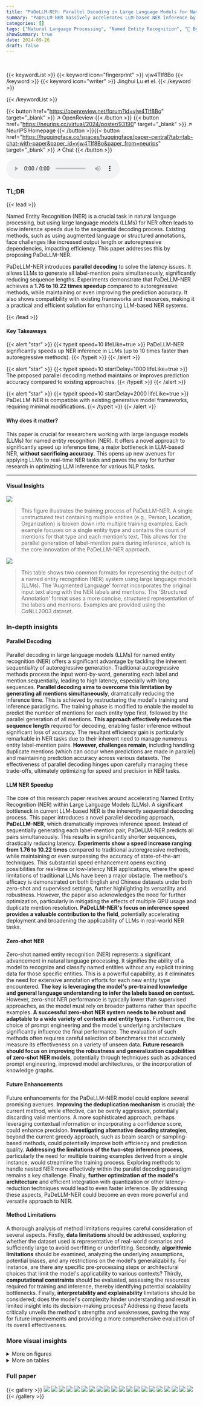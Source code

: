 ```yaml
---
title: "PaDeLLM-NER: Parallel Decoding in Large Language Models for Named Entity Recognition"
summary: "PaDeLLM-NER massively accelerates LLM-based NER inference by up to 10x, enabling near real-time performance without accuracy loss."
categories: []
tags: ["Natural Language Processing", "Named Entity Recognition", "🏢 ByteDance",]
showSummary: true
date: 2024-09-26
draft: false
---
```


<br>

{{< keywordList >}}
{{< keyword icon="fingerprint" >}} vjw4TIf8Bo {{< /keyword >}}
{{< keyword icon="writer" >}} Jinghui Lu et el. {{< /keyword >}}
 
{{< /keywordList >}}

{{< button href="https://openreview.net/forum?id=vjw4TIf8Bo" target="_blank" >}}
↗ OpenReview
{{< /button >}}
{{< button href="https://neurips.cc/virtual/2024/poster/93190" target="_blank" >}}
↗ NeurIPS Homepage
{{< /button >}}{{< button href="https://huggingface.co/spaces/huggingface/paper-central?tab=tab-chat-with-paper&paper_id=vjw4TIf8Bo&paper_from=neurips" target="_blank" >}}
↗ Chat
{{< /button >}}



<audio controls>
    <source src="https://ai-paper-reviewer.com/vjw4TIf8Bo/podcast.wav" type="audio/wav">
    Your browser does not support the audio element.
</audio>


### TL;DR


{{< lead >}}

Named Entity Recognition (NER) is a crucial task in natural language processing, but using large language models (LLMs) for NER often leads to slow inference speeds due to the sequential decoding process.  Existing methods, such as using augmented language or structured annotations, face challenges like increased output length or autoregressive dependencies, impacting efficiency. This paper addresses this by proposing PaDeLLM-NER.



PaDeLLM-NER introduces **parallel decoding** to solve the latency issues. It allows LLMs to generate all label-mention pairs simultaneously, significantly reducing sequence lengths.  Experiments demonstrate that PaDeLLM-NER achieves a **1.76 to 10.22 times speedup** compared to autoregressive methods, while maintaining or even improving the prediction accuracy.  It also shows compatibility with existing frameworks and resources, making it a practical and efficient solution for enhancing LLM-based NER systems.

{{< /lead >}}


#### Key Takeaways

{{< alert "star" >}}
{{< typeit speed=10 lifeLike=true >}} PaDeLLM-NER significantly speeds up NER inference in LLMs (up to 10 times faster than autoregressive methods). {{< /typeit >}}
{{< /alert >}}

{{< alert "star" >}}
{{< typeit speed=10 startDelay=1000 lifeLike=true >}} The proposed parallel decoding method maintains or improves prediction accuracy compared to existing approaches. {{< /typeit >}}
{{< /alert >}}

{{< alert "star" >}}
{{< typeit speed=10 startDelay=2000 lifeLike=true >}} PaDeLLM-NER is compatible with existing generative model frameworks, requiring minimal modifications. {{< /typeit >}}
{{< /alert >}}

#### Why does it matter?
This paper is crucial for researchers working with large language models (LLMs) for named entity recognition (NER).  It offers a novel approach to significantly speed up inference time, a major bottleneck in LLM-based NER, **without sacrificing accuracy**. This opens up new avenues for applying LLMs to real-time NER tasks and paves the way for further research in optimizing LLM inference for various NLP tasks.

------
#### Visual Insights



![](https://ai-paper-reviewer.com/vjw4TIf8Bo/figures_2_1.jpg)

> This figure illustrates the training process of PaDeLLM-NER.  A single unstructured text containing multiple entities (e.g., Person, Location, Organization) is broken down into multiple training examples. Each example focuses on a single entity type and contains the count of mentions for that type and each mention's text. This allows for the parallel generation of label-mention pairs during inference, which is the core innovation of the PaDeLLM-NER approach.





![](https://ai-paper-reviewer.com/vjw4TIf8Bo/tables_1_1.jpg)

> This table shows two common formats for representing the output of a named entity recognition (NER) system using large language models (LLMs).  The 'Augmented Language' format incorporates the original input text along with the NER labels and mentions.  The 'Structured Annotation' format uses a more concise, structured representation of the labels and mentions.  Examples are provided using the CoNLL2003 dataset.





### In-depth insights


#### Parallel Decoding
Parallel decoding in large language models (LLMs) for named entity recognition (NER) offers a significant advantage by tackling the inherent sequentiality of autoregressive generation.  Traditional autoregressive methods process the input word-by-word, generating each label and mention sequentially, leading to high latency, especially with long sequences.  **Parallel decoding aims to overcome this limitation by generating all mentions simultaneously**, dramatically reducing the inference time. This is achieved by restructuring the model's training and inference paradigms. The training phase is modified to enable the model to predict the number of mentions for each entity type first, followed by the parallel generation of all mentions.  **This approach effectively reduces the sequence length** required for decoding, enabling faster inference without significant loss of accuracy. The resultant efficiency gain is particularly remarkable in NER tasks due to their inherent need to manage numerous entity label-mention pairs.  **However, challenges remain**, including handling duplicate mentions (which can occur when predictions are made in parallel) and maintaining prediction accuracy across various datasets. The effectiveness of parallel decoding hinges upon carefully managing these trade-offs, ultimately optimizing for speed and precision in NER tasks.

#### LLM NER Speedup
The core of this research paper revolves around accelerating Named Entity Recognition (NER) within Large Language Models (LLMs).  A significant bottleneck in current LLM-based NER is the inherently sequential decoding process. This paper introduces a novel parallel decoding approach, **PaDeLLM-NER**, which dramatically improves inference speed.  Instead of sequentially generating each label-mention pair, PaDeLLM-NER predicts all pairs simultaneously.  This results in significantly shorter sequences, drastically reducing latency.  **Experiments show a speed increase ranging from 1.76 to 10.22 times** compared to traditional autoregressive methods, while maintaining or even surpassing the accuracy of state-of-the-art techniques. This substantial speed enhancement opens exciting possibilities for real-time or low-latency NER applications, where the speed limitations of traditional LLMs have been a major obstacle.  The method's efficacy is demonstrated on both English and Chinese datasets under both zero-shot and supervised settings, further highlighting its versatility and robustness.  However, the paper also acknowledges the need for further optimization, particularly in mitigating the effects of multiple GPU usage and duplicate mention resolution. **PaDeLLM-NER's focus on inference speed provides a valuable contribution to the field**, potentially accelerating deployment and broadening the applicability of LLMs in real-world NER tasks.

#### Zero-shot NER
Zero-shot named entity recognition (NER) represents a significant advancement in natural language processing.  It signifies the ability of a model to recognize and classify named entities without any explicit training data for those specific entities.  This is a powerful capability, as it eliminates the need for extensive annotation efforts for each new entity type encountered.  **The key is leveraging the model's pre-trained knowledge and general language understanding to infer the labels based on context.**  However, zero-shot NER performance is typically lower than supervised approaches, as the model must rely on broader patterns rather than specific examples.  **A successful zero-shot NER system needs to be robust and adaptable to a wide variety of contexts and entity types.**  Furthermore, the choice of prompt engineering and the model's underlying architecture significantly influence the final performance.  The evaluation of such methods often requires careful selection of benchmarks that accurately measure its effectiveness on a variety of unseen data.  **Future research should focus on improving the robustness and generalization capabilities of zero-shot NER models**, potentially through techniques such as advanced prompt engineering, improved model architectures, or the incorporation of knowledge graphs.

#### Future Enhancements
Future enhancements for the PaDeLLM-NER model could explore several promising avenues. **Improving the deduplication mechanism** is crucial; the current method, while effective, can be overly aggressive, potentially discarding valid mentions. A more sophisticated approach, perhaps leveraging contextual information or incorporating a confidence score, could enhance precision. **Investigating alternative decoding strategies**, beyond the current greedy approach, such as beam search or sampling-based methods, could potentially improve both efficiency and prediction quality.  **Addressing the limitations of the two-step inference process**, particularly the need for multiple training examples derived from a single instance, would streamline the training process.  Exploring methods to handle nested NER more effectively within the parallel decoding paradigm remains a key challenge. Finally, **further optimization of the model's architecture** and efficient integration with quantization or other latency-reduction techniques would lead to even faster inference.  By addressing these aspects, PaDeLLM-NER could become an even more powerful and versatile approach to NER.

#### Method Limitations
A thorough analysis of method limitations requires careful consideration of several aspects.  Firstly, **data limitations** should be addressed, exploring whether the dataset used is representative of real-world scenarios and sufficiently large to avoid overfitting or underfitting.  Secondly, **algorithmic limitations** should be examined, analyzing the underlying assumptions, potential biases, and any restrictions on the model's generalizability.  For instance, are there any specific pre-processing steps or architectural choices that limit the model's applicability to various contexts?  Thirdly, **computational constraints** should be evaluated, assessing the resources required for training and inference, thereby identifying potential scalability bottlenecks.  Finally, **interpretability and explainability** limitations should be considered; does the model's complexity hinder understanding and result in limited insight into its decision-making process? Addressing these facets critically unveils the method's strengths and weaknesses, paving the way for future improvements and providing a more comprehensive evaluation of its overall effectiveness.


### More visual insights

<details>
<summary>More on figures
</summary>


![](https://ai-paper-reviewer.com/vjw4TIf8Bo/figures_3_1.jpg)

> This figure illustrates the two-step inference process in PaDeLLM-NER.  First, the model predicts the number of mentions for each label (Step 1). Then, based on that count, it predicts each mention in parallel (Step 2). Finally, duplicate mentions (predicted for multiple labels) are resolved by choosing the one with the highest probability.


![](https://ai-paper-reviewer.com/vjw4TIf8Bo/figures_6_1.jpg)

> This figure shows the speedup of PaDeLLM-NER compared to autoregressive methods across different datasets.  The speedup is calculated by dividing the latency of the baseline autoregressive methods (AutoRegAug and AutoRegstruct) by the latency of PaDeLLM-NER.  The results show significant speed improvements for PaDeLLM-NER across all datasets, with speedup factors varying across different datasets. This highlights the efficiency gains of PaDeLLM-NER in reducing inference latency.


![](https://ai-paper-reviewer.com/vjw4TIf8Bo/figures_17_1.jpg)

> This figure shows a breakdown of the error types found in the ACE2005 dataset.  The majority (56.8%) of errors are due to incorrect mention counts. A significant portion (23.9%) results from index inaccuracies (incorrect mentions for a given index).  Finally, 19.3% of the errors are attributed to inaccuracies in the ground truth data itself.


</details>




<details>
<summary>More on tables
</summary>


![](https://ai-paper-reviewer.com/vjw4TIf8Bo/tables_6_1.jpg)
> This table compares the inference latency (in milliseconds) of the proposed PaDeLLM-NER model against several baseline methods across various English and Chinese NER datasets. The latency is a measure of how long it takes for the model to generate predictions.  The best and second-best performing models are highlighted in bold and underlined fonts, respectively.  This provides a direct comparison of the speed improvements achieved by the PaDeLLM-NER method.

![](https://ai-paper-reviewer.com/vjw4TIf8Bo/tables_6_2.jpg)
> This table presents the comparison of prediction quality (using micro F1 score) of the proposed PaDeLLM-NER model against other state-of-the-art (SOTA) models in a zero-shot setting.  The comparison is done across various domains, such as AI, Literature, Music, Politics, Science, Movie, and Restaurant, demonstrating the model's performance in unseen domains without further training.

![](https://ai-paper-reviewer.com/vjw4TIf8Bo/tables_7_1.jpg)
> This table compares the prediction quality (micro F-score) of the proposed PaDeLLM-NER method against several state-of-the-art (SOTA) methods on three widely used English supervised named entity recognition (NER) datasets: CoNLL03, ACE05, and GENIA.  It showcases the performance of PaDeLLM-NER in a supervised setting, highlighting its ability to achieve competitive results compared to other advanced NER techniques.

![](https://ai-paper-reviewer.com/vjw4TIf8Bo/tables_8_1.jpg)
> This table compares the inference latency (in milliseconds) of the proposed PaDeLLM-NER model against several baseline methods across various English and Chinese NER datasets.  The latency represents the time taken for the models to generate predictions.  The best and second-best performing methods for each dataset are highlighted in bold and underscored font, respectively.

![](https://ai-paper-reviewer.com/vjw4TIf8Bo/tables_15_1.jpg)
> This table presents the ablation study results on the PaDeLLM-NER model. It shows the performance of the model with different components removed or modified. The variants are: (1) the base PaDeLLM-NER model, (2) PaDeLLM-NER with loss ignoring for text spans, (3) PaDeLLM-NER without de-duplication, and (4) PaDeLLM-NER with reversed de-duplication.  The results are presented as micro F1 scores for CoNLL03, ACE05, and GENIA datasets and a mean across these three datasets.  The table demonstrates the impact of each component on the overall model performance.

![](https://ai-paper-reviewer.com/vjw4TIf8Bo/tables_15_2.jpg)
> This table shows the number of mentions that appear under multiple labels in the ground truth data for different NER datasets.  The 'Ratio' column represents the proportion of mentions with this characteristic relative to the total number of mentions in each dataset.  It demonstrates the infrequency of this phenomenon, supporting the claim that the de-duplication mechanism is not overly aggressive.

![](https://ai-paper-reviewer.com/vjw4TIf8Bo/tables_16_1.jpg)
> This table presents the number of mentions that appear under multiple labels in the PaDeLLM-NER model's predictions.  It provides a count for each dataset (ACE05, ConLL03, GENIA, Ecom, MSRA, Weibo, Youku, Resume) and calculates the ratio of these mentions to the total number of mentions. This data helps to assess the frequency of duplicate mention predictions and evaluate the effectiveness of the proposed de-duplication strategy.

![](https://ai-paper-reviewer.com/vjw4TIf8Bo/tables_16_2.jpg)
> This table compares the inference latency in milliseconds of PaDeLLM-NER against several baseline methods across various English and Chinese NER datasets.  The latency is a measure of how long it takes to process each input sentence.  It shows that PaDeLLM-NER significantly reduces inference time compared to the autoregressive baselines. The best and second-best performing methods are highlighted in bold and underlined fonts, respectively.

![](https://ai-paper-reviewer.com/vjw4TIf8Bo/tables_16_3.jpg)
> This table compares the inference latency in milliseconds of PaDeLLM-NER against several baseline methods across multiple English and Chinese datasets.  It highlights the significant speed improvements achieved by PaDeLLM-NER, indicating its efficiency in NER tasks. The best and second-best performing methods are clearly marked.

![](https://ai-paper-reviewer.com/vjw4TIf8Bo/tables_16_4.jpg)
> This table compares the performance of the proposed PaDeLLM-NER method against other state-of-the-art (SOTA) methods on several widely-used English supervised NER datasets.  It shows the micro F1-score, a common metric for NER, achieved by each method, enabling a direct comparison of prediction accuracy.

![](https://ai-paper-reviewer.com/vjw4TIf8Bo/tables_17_1.jpg)
> This table compares the inference latency (in milliseconds) and prediction quality (F-score) of the PaDeLLM-NER model against the AutoRegAug baseline model in zero-shot settings across various domains including AI, Literature, Music, Politics, and Science.  It highlights the significant improvement in both latency and F-score achieved by PaDeLLM-NER compared to the traditional autoregressive approach.

![](https://ai-paper-reviewer.com/vjw4TIf8Bo/tables_17_2.jpg)
> This table presents the results of ablations conducted on the model scaling. By increasing the model size from 7B to 13B, the performance on CONLL03 and GENIA datasets improved while showing a slight decrease on ACE05 dataset. The average performance shows a significant improvement from 85.06 to 85.45.

![](https://ai-paper-reviewer.com/vjw4TIf8Bo/tables_18_1.jpg)
> This table compares the average number of generated tokens per sequence for the proposed PaDeLLM-NER model and several baseline methods across various English and Chinese NER datasets. It highlights the significant reduction in the number of tokens generated by PaDeLLM-NER compared to the autoregressive baselines, demonstrating its efficiency in terms of sequence length.

![](https://ai-paper-reviewer.com/vjw4TIf8Bo/tables_18_2.jpg)
> This table compares the inference latency (in milliseconds) of the PaDeLLM-NER model against several baseline methods across various English and Chinese NER datasets.  It highlights the significant speedup achieved by PaDeLLM-NER in comparison to traditional autoregressive approaches. The best and second-best performing methods are indicated using bold and underlined fonts, respectively.

![](https://ai-paper-reviewer.com/vjw4TIf8Bo/tables_18_3.jpg)
> This table compares the inference latency, in milliseconds, of the PaDeLLM-NER model against several baseline methods across various English and Chinese datasets.  It shows how much faster PaDeLLM-NER is compared to the other methods, highlighting its improved efficiency. The best and second-best performing methods are emphasized in bold and underlined font, respectively, for each dataset and are also used in other relevant tables of the paper.

![](https://ai-paper-reviewer.com/vjw4TIf8Bo/tables_19_1.jpg)
> This table compares the inference latency in milliseconds of the PaDeLLM-NER model against several baseline methods across multiple English and Chinese NER datasets.  It highlights the significant speed improvements achieved by PaDeLLM-NER.

![](https://ai-paper-reviewer.com/vjw4TIf8Bo/tables_19_2.jpg)
> This table compares the inference latency in milliseconds of the proposed PaDeLLM-NER method against several baseline methods across various English and Chinese NER datasets.  The latency reflects the time taken for the model to generate the output.  The best and second-best performing methods for each dataset are highlighted.

</details>




### Full paper

{{< gallery >}}
<img src="https://ai-paper-reviewer.com/vjw4TIf8Bo/1.png" class="grid-w50 md:grid-w33 xl:grid-w25" />
<img src="https://ai-paper-reviewer.com/vjw4TIf8Bo/2.png" class="grid-w50 md:grid-w33 xl:grid-w25" />
<img src="https://ai-paper-reviewer.com/vjw4TIf8Bo/3.png" class="grid-w50 md:grid-w33 xl:grid-w25" />
<img src="https://ai-paper-reviewer.com/vjw4TIf8Bo/4.png" class="grid-w50 md:grid-w33 xl:grid-w25" />
<img src="https://ai-paper-reviewer.com/vjw4TIf8Bo/5.png" class="grid-w50 md:grid-w33 xl:grid-w25" />
<img src="https://ai-paper-reviewer.com/vjw4TIf8Bo/6.png" class="grid-w50 md:grid-w33 xl:grid-w25" />
<img src="https://ai-paper-reviewer.com/vjw4TIf8Bo/7.png" class="grid-w50 md:grid-w33 xl:grid-w25" />
<img src="https://ai-paper-reviewer.com/vjw4TIf8Bo/8.png" class="grid-w50 md:grid-w33 xl:grid-w25" />
<img src="https://ai-paper-reviewer.com/vjw4TIf8Bo/9.png" class="grid-w50 md:grid-w33 xl:grid-w25" />
<img src="https://ai-paper-reviewer.com/vjw4TIf8Bo/10.png" class="grid-w50 md:grid-w33 xl:grid-w25" />
<img src="https://ai-paper-reviewer.com/vjw4TIf8Bo/11.png" class="grid-w50 md:grid-w33 xl:grid-w25" />
<img src="https://ai-paper-reviewer.com/vjw4TIf8Bo/12.png" class="grid-w50 md:grid-w33 xl:grid-w25" />
<img src="https://ai-paper-reviewer.com/vjw4TIf8Bo/13.png" class="grid-w50 md:grid-w33 xl:grid-w25" />
<img src="https://ai-paper-reviewer.com/vjw4TIf8Bo/14.png" class="grid-w50 md:grid-w33 xl:grid-w25" />
<img src="https://ai-paper-reviewer.com/vjw4TIf8Bo/15.png" class="grid-w50 md:grid-w33 xl:grid-w25" />
<img src="https://ai-paper-reviewer.com/vjw4TIf8Bo/16.png" class="grid-w50 md:grid-w33 xl:grid-w25" />
<img src="https://ai-paper-reviewer.com/vjw4TIf8Bo/17.png" class="grid-w50 md:grid-w33 xl:grid-w25" />
<img src="https://ai-paper-reviewer.com/vjw4TIf8Bo/18.png" class="grid-w50 md:grid-w33 xl:grid-w25" />
<img src="https://ai-paper-reviewer.com/vjw4TIf8Bo/19.png" class="grid-w50 md:grid-w33 xl:grid-w25" />
<img src="https://ai-paper-reviewer.com/vjw4TIf8Bo/20.png" class="grid-w50 md:grid-w33 xl:grid-w25" />
{{< /gallery >}}